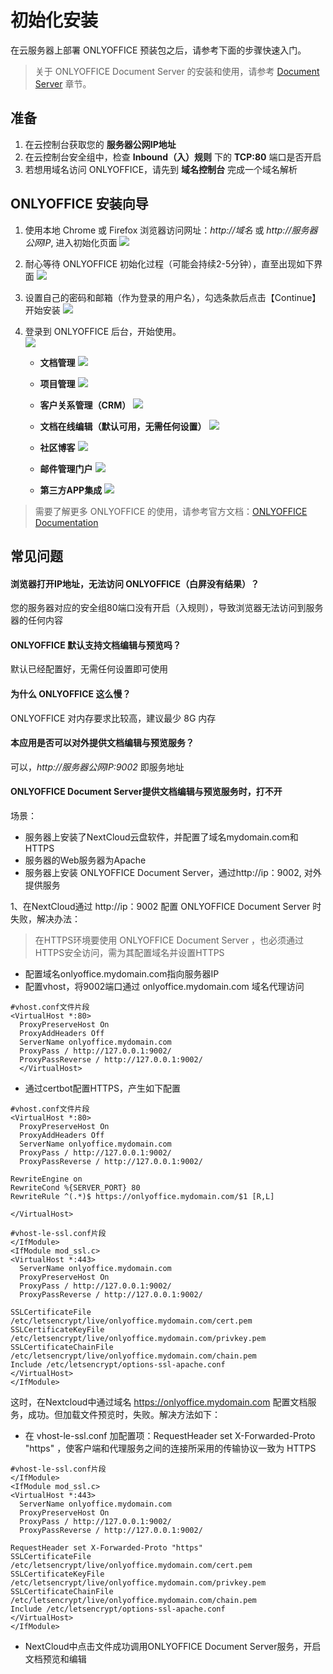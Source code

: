 # 初始化安装

在云服务器上部署 ONLYOFFICE 预装包之后，请参考下面的步骤快速入门。
> 关于 ONLYOFFICE Document Server 的安装和使用，请参考 [Document Server](/zh/solution-documentserver.md) 章节。

## 准备

1. 在云控制台获取您的 **服务器公网IP地址** 
2. 在云控制台安全组中，检查 **Inbound（入）规则** 下的 **TCP:80** 端口是否开启
3. 若想用域名访问 ONLYOFFICE，请先到 **域名控制台** 完成一个域名解析

## ONLYOFFICE 安装向导

1. 使用本地 Chrome 或 Firefox 浏览器访问网址：*http://域名* 或 *http://服务器公网IP*, 进入初始化页面
   ![](https://libs.websoft9.com/Websoft9/DocsPicture/zh/onlyoffice/onlyoffice-installwait-websoft9.png)

2. 耐心等待 ONLYOFFICE 初始化过程（可能会持续2-5分钟），直至出现如下界面
   ![](https://libs.websoft9.com/Websoft9/DocsPicture/zh/onlyoffice/onlyoffice-install-websoft9.png)

3. 设置自己的密码和邮箱（作为登录的用户名），勾选条款后点击【Continue】开始安装
   ![](https://libs.websoft9.com/Websoft9/DocsPicture/zh/onlyoffice/onlyoffice-bk-websoft9.png)

4. 登录到 ONLYOFFICE 后台，开始使用。  
   ![](http://libs.websoft9.com/Websoft9/DocsPicture/zh/onlyoffice/onlyoffice-websoft9-001.png)

   * **文档管理**
     ![](https://libs.websoft9.com/Websoft9/DocsPicture/zh/onlyoffice/onlyoffice-websoft9-002.png)

   * **项目管理**
     ![](https://libs.websoft9.com/Websoft9/DocsPicture/zh/onlyoffice/onlyoffice-websoft9-003.png)

   * **客户关系管理（CRM）**
     ![](https://libs.websoft9.com/Websoft9/DocsPicture/zh/onlyoffice/onlyoffice-websoft9-004.png)

   * **文档在线编辑（默认可用，无需任何设置）**
     ![](https://libs.websoft9.com/Websoft9/DocsPicture/zh/onlyoffice/onlyoffice-websoft9-005.png)

   * **社区博客**
     ![](https://libs.websoft9.com/Websoft9/DocsPicture/zh/onlyoffice/onlyoffice-function-club-websoft9.png)

   * **邮件管理门户**
     ![](https://libs.websoft9.com/Websoft9/DocsPicture/zh/onlyoffice/onlyoffice-function-email-websoft9.png)

   * **第三方APP集成**
     ![](https://libs.websoft9.com/Websoft9/DocsPicture/zh/onlyoffice/onlyoffice-function-apps-websoft9.png)

> 需要了解更多 ONLYOFFICE 的使用，请参考官方文档：[ONLYOFFICE Documentation](https://helpcenter.onlyoffice.com/server/docker/opensource/index.aspx)

## 常见问题

#### 浏览器打开IP地址，无法访问 ONLYOFFICE（白屏没有结果）？

您的服务器对应的安全组80端口没有开启（入规则），导致浏览器无法访问到服务器的任何内容

#### ONLYOFFICE 默认支持文档编辑与预览吗？

默认已经配置好，无需任何设置即可使用

#### 为什么 ONLYOFFICE 这么慢？

ONLYOFFICE 对内存要求比较高，建议最少 8G 内存

#### 本应用是否可以对外提供文档编辑与预览服务？

可以，*http://服务器公网IP:9002* 即服务地址


#### ONLYOFFICE Document Server提供文档编辑与预览服务时，打不开

场景：
- 服务器上安装了NextCloud云盘软件，并配置了域名mydomain.com和HTTPS
- 服务器的Web服务器为Apache
- 服务器上安装 ONLYOFFICE Document Server，通过http://ip：9002, 对外提供服务

1、在NextCloud通过 http://ip：9002 配置 ONLYOFFICE Document Server 时失败，解决办法：
> 在HTTPS环境要使用 ONLYOFFICE Document Server ，也必须通过HTTPS安全访问，需为其配置域名并设置HTTPS
- 配置域名onlyoffice.mydomain.com指向服务器IP
- 配置vhost，将9002端口通过 onlyoffice.mydomain.com 域名代理访问
~~~
#vhost.conf文件片段
<VirtualHost *:80>
  ProxyPreserveHost On
  ProxyAddHeaders Off
  ServerName onlyoffice.mydomain.com
  ProxyPass / http://127.0.0.1:9002/
  ProxyPassReverse / http://127.0.0.1:9002/
  </VirtualHost>
~~~
- 通过certbot配置HTTPS，产生如下配置
~~~
#vhost.conf文件片段
<VirtualHost *:80>
  ProxyPreserveHost On
  ProxyAddHeaders Off
  ServerName onlyoffice.mydomain.com
  ProxyPass / http://127.0.0.1:9002/
  ProxyPassReverse / http://127.0.0.1:9002/

RewriteEngine on
RewriteCond %{SERVER_PORT} 80
RewriteRule ^(.*)$ https://onlyoffice.mydomain.com/$1 [R,L]

</VirtualHost>

#vhost-le-ssl.conf片段
</IfModule>
<IfModule mod_ssl.c>
<VirtualHost *:443>
  ServerName onlyoffice.mydomain.com
  ProxyPreserveHost On
  ProxyPass / http://127.0.0.1:9002/
  ProxyPassReverse / http://127.0.0.1:9002/

SSLCertificateFile /etc/letsencrypt/live/onlyoffice.mydomain.com/cert.pem
SSLCertificateKeyFile /etc/letsencrypt/live/onlyoffice.mydomain.com/privkey.pem
SSLCertificateChainFile /etc/letsencrypt/live/onlyoffice.mydomain.com/chain.pem
Include /etc/letsencrypt/options-ssl-apache.conf
</VirtualHost>
</IfModule>
~~~
这时，在Nextcloud中通过域名 https://onlyoffice.mydomain.com 配置文档服务，成功。但加载文件预览时，失败。解决方法如下：
- 在 vhost-le-ssl.conf 加配置项：RequestHeader set X-Forwarded-Proto "https" ，使客户端和代理服务之间的连接所采用的传输协议一致为 HTTPS
~~~
#vhost-le-ssl.conf片段
</IfModule>
<IfModule mod_ssl.c>
<VirtualHost *:443>
  ServerName onlyoffice.mydomain.com
  ProxyPreserveHost On
  ProxyPass / http://127.0.0.1:9002/
  ProxyPassReverse / http://127.0.0.1:9002/
  
RequestHeader set X-Forwarded-Proto "https"
SSLCertificateFile /etc/letsencrypt/live/onlyoffice.mydomain.com/cert.pem
SSLCertificateKeyFile /etc/letsencrypt/live/onlyoffice.mydomain.com/privkey.pem
SSLCertificateChainFile /etc/letsencrypt/live/onlyoffice.mydomain.com/chain.pem
Include /etc/letsencrypt/options-ssl-apache.conf
</VirtualHost>
</IfModule>
~~~

- NextCloud中点击文件成功调用ONLYOFFICE Document Server服务，开启文档预览和编辑


